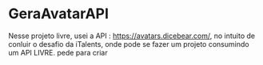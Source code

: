 # GeraAvatarAPI
Nesse projeto livre, usei a API : https://avatars.dicebear.com/, no intuito de conluir o desafio da iTalents, onde pode se fazer um projeto consumindo um API LIVRE. pede para criar
